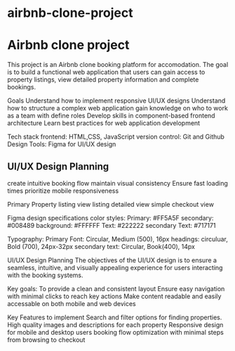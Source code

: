 # airbnb-clone-project
# Airbnb clone project

This project is an Airbnb clone booking platform for accomodation. The goal is to build a functional web application that
users can gain access to property listings, view detailed property information and complete bookings.

Goals
Understand how to implement responsive UI/UX designs
Understand how to structure a complex web application
gain knowledge on who to work as a team with define roles
Develop skills in component-based frontend architecture
Learn best practices for web application development

Tech stack
frontend: HTML,CSS, JavaScript
version control: Git and Github
Design Tools: Figma for UI/UX design


## UI/UX Design Planning

create intuitive booking flow
maintain visual consistency 
Ensure fast loading times
prioritize mobile responsiveness

Primary 
    Property listing view
    listing detailed view
    simple checkout view


Figma design specifications
color styles:
Primary: #FF5A5F
secondary: #008489
background: #FFFFFF
Text: #222222
secondary Text: #717171

Typography:
Primary Font: Circular, Medium (500), 16px
headings: circuluar, Bold (700), 24px-32px
secondary text: Circular, Book(400), 14px

UI/UX Design Planning
The objectives of the UI/UX design is to ensure a seamless, intuitive, and visually appealing experience for users interacting with the booking systems.

Key goals:
To provide a clean and consistent layout
Ensure easy navigation with minimal clicks to reach key actions
Make content readable and easily accessable on both mobile and web devices


Key Features to implement
Search and filter options for finding properties.
High quality images and descriptions for each property
Responsive design for mobile and desktop users
booking flow optimization with minimal steps from browsing to checkout